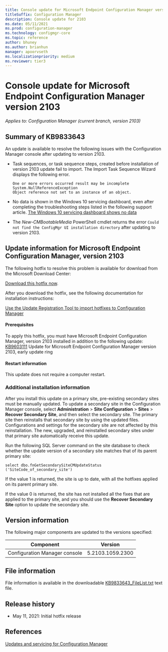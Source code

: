 ```yaml
---
title: Console update for Microsoft Endpoint Configuration Manager version 2103
titleSuffix: Configuration Manager
description: Console update for 2103
ms.date: 05/11/2021
ms.prod: configuration-manager
ms.technology: configmgr-core
ms.topic: reference
author: bhuney
ms.author: brianhun
manager: apoorvseth
ms.localizationpriority: medium
ms.reviewer: tier3
---
```


# Console update for Microsoft Endpoint Configuration Manager version 2103

*Applies to: Configuration Manager (current branch, version 2103)*

## Summary of KB9833643

An update is available to resolve the following issues with the Configuration Manager console after updating to version 2103.

- Task sequences, or task sequence steps, created before installation of version 2103 update fail to import. The Import Task Sequence Wizard displays the following error.
	```text
	One or more errors occurred result may be incomplete
	System.NullReferenceException
	Object reference not set to an instance of an object.
	```
 
- No data is shown in the Windows 10 servicing dashboard, even after completing the troubleshooting steps listed in the following support article.
	[The Windows 10 servicing dashboard shows no data](/troubleshoot/mem/configmgr/windows-10-servicing-dashboard-empty)
  
  
- The *New-CMBootableMedia* PowerShell cmdlet returns the error `Could not find the ConfigMgr UI installation directory` after updating to version 2103.

## Update information for Microsoft Endpoint Configuration Manager, version 2103
The following hotfix to resolve this problem is available for download from the Microsoft Download Center:

[Download this hotfix now](https://download.microsoft.com/download/1/a/0/1a0875a0-fe0a-458d-ab6a-5a813c8c960d/CM2103-KB9833643.ConfigMgr.Update.exe).

After you download the hotfix, see the following documentation for installation instructions:

[Use the Update Registration Tool to import hotfixes to Configuration Manager](../../core/servers/manage/use-the-update-registration-tool-to-import-hotfixes.md)

#### Prerequisites

To apply this hotfix, you must have Microsoft Endpoint Configuration Manager, version 2103 installed in addition to the following update:
[KB9603111](./9603111.md) Update for Microsoft Endpoint Configuration Manager version 2103, early update ring

#### Restart information

This update does not require a computer restart.

### Additional installation information

After you install this update on a primary site, pre-existing secondary sites must be manually updated. To update a secondary site in the Configuration Manager console, select **Administration** > **Site Configuration** > **Sites** >  **Recover Secondary Site**, and then select the secondary site. The primary site then reinstalls that secondary site by using the updated files. Configurations and settings for the secondary site are not affected by this reinstallation. The new, upgraded, and reinstalled secondary sites under that primary site automatically receive this update.

Run the following SQL Server command on the site database to check whether the update version of a secondary site matches that of its parent primary site:
   ```code
   select dbo.fnGetSecondarySiteCMUpdateStatus ('SiteCode_of_secondary_site')
   ```
If the value 1 is returned, the site is up to date, with all the hotfixes applied on its parent primary site.

If the value 0 is returned, the site has not installed all the fixes that are applied to the primary site, and you should use the **Recover Secondary Site** option to update the secondary site.

## Version information
The following major components are updated to the versions specified:

|Component |Version |
|---|---|
| Configuration Manager console | 5.2103.1059.2300 |

## File information
File information is available in the downloadable [KB9833643_FileList.txt](https://aka.ms/KB9833643_FileList) text file.

## Release history
- May 11, 2021: Initial hotfix release

## References
[Updates and servicing for Configuration Manager](../../core/servers/manage/updates.md)